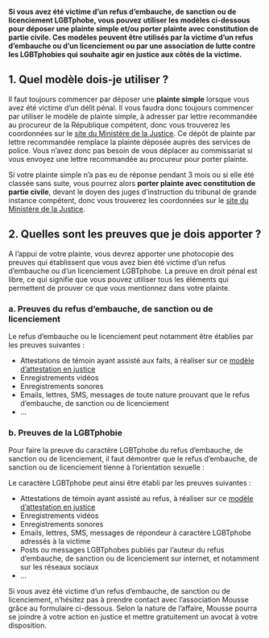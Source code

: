 **Si vous avez été victime d’un refus d’embauche, de sanction ou de licenciement LGBTphobe, vous pouvez utiliser les modèles ci-dessous pour déposer une plainte simple et/ou porter plainte avec constitution de partie civile. Ces modèles peuvent être utilisés par la victime d’un refus d’embauche ou d’un licenciement ou par une association de lutte contre les LGBTphobies qui souhaite agir en justice aux côtés de la victime.** 


## 1. Quel modèle dois-je utiliser ? 

Il faut toujours commencer par déposer une **plainte simple** lorsque vous avez été victime d’un délit pénal. Il vous faudra donc toujours commencer par utiliser le modèle de plainte simple, à adresser par lettre recommandée au procureur de la République compétent, donc vous trouverez les coordonnées sur le [site du Ministère de la Justice](http://www.annuaires.justice.gouv.fr/). Ce dépôt de plainte par lettre recommandée remplace la plainte déposée auprès des services de police. Vous n’avez donc pas besoin de vous déplacer au commissariat si vous envoyez une lettre recommandée au procureur pour porter plainte. 

Si votre plainte simple n’a pas eu de réponse pendant 3 mois ou si elle été classée sans suite, vous pourrez alors **porter plainte avec constitution de partie civile**, devant le doyen des juges d’instruction du tribunal de grande instance compétent, donc vous trouverez les coordonnées sur le [site du Ministère de la Justice](http://www.annuaires.justice.gouv.fr/).


## 2. Quelles sont les preuves que je dois apporter ?

A l’appui de votre plainte, vous devrez apporter une photocopie des preuves qui établissent que vous avez bien été victime d’un refus d’embauche ou d’un licenciement LGBTphobe. La preuve en droit pénal est libre, ce qui signifie que vous pouvez utiliser tous les éléments qui permettent de prouver ce que vous mentionnez dans votre plainte. 


### a. Preuves du refus d’embauche, de sanction ou de licenciement

Le refus d’embauche ou le licenciement peut notamment être établies par les preuves suivantes : 
* Attestations de témoin ayant assisté aux faits, à réaliser sur ce [modèle d’attestation en justice](https://www.service-public.fr/particuliers/vosdroits/R11307) 
* Enregistrements vidéos
* Enregistrements sonores
* Emails, lettres, SMS, messages de toute nature prouvant que le refus d’embauche, de sanction ou de licenciement
* …


### b. Preuves de la LGBTphobie

Pour faire la preuve du caractère LGBTphobe du refus d’embauche, de sanction ou de licenciement, il faut démontrer que le refus d’embauche, de sanction ou de licenciement tienne à l’orientation sexuelle :

Le caractère LGBTphobe peut ainsi être établi par les preuves suivantes : 
* Attestations de témoin ayant assisté au refus, à réaliser sur ce [modèle d’attestation en justice](https://www.service-public.fr/particuliers/vosdroits/R11307)
* Enregistrements vidéos
* Enregistrements sonores
* Emails, lettres, SMS, messages de répondeur à caractère LGBTphobe adressés à la victime
* Posts ou messages LGBTphobes publiés par l’auteur du refus d’embauche, de sanction ou de licenciement sur internet, et notamment sur les réseaux sociaux
* …


Si vous avez été victime d’un refus d’embauche, de sanction ou de licenciement, n’hésitez pas à prendre contact avec l’association Mousse grâce au formulaire ci-dessous. Selon la nature de l’affaire, Mousse pourra se joindre à votre action en justice et mettre gratuitement un avocat à votre disposition. 
